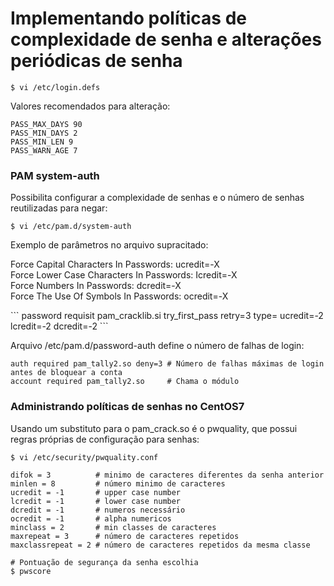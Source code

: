 # Implementando políticas de complexidade de senha e alterações periódicas de senha

```
$ vi /etc/login.defs
```

Valores recomendados para alteração:
```
PASS_MAX_DAYS 90
PASS_MIN_DAYS 2
PASS_MIN_LEN 9
PASS_WARN_AGE 7
```

### PAM system-auth

Possibilita configurar a complexidade de senhas e o número de senhas reutilizadas para negar:

```
$ vi /etc/pam.d/system-auth
```
<p>
Exemplo de parâmetros no arquivo supracitado:

Force Capital Characters In Passwords: ucredit=-X<br />
Force Lower Case Characters In Passwords: Icredit=-X<br />
Force Numbers In Passwords: dcredit=-X<br />
Force The Use Of Symbols In Passwords: ocredit=-X
</p>
```
password requisit pam_cracklib.si try_first_pass retry=3 type= ucredit=-2 lcredit=-2 dcredit=-2
```

Arquivo /etc/pam.d/password-auth define o número de falhas de login:

```
auth required pam_tally2.so deny=3 # Número de falhas máximas de login antes de bloquear a conta
account required pam_tally2.so     # Chama o módulo
```

### Administrando políticas de senhas no CentOS7

Usando um substituto para o pam_crack.so é o pwquality, que possui regras próprias de configuração para senhas:
```
$ vi /etc/security/pwquality.conf

difok = 3          # minimo de caracteres diferentes da senha anterior
minlen = 8         # número minimo de caracteres
ucredit = -1       # upper case number
lcredit = -1       # lower case number
dcredit = -1       # numeros necessário
ocredit = -1       # alpha numericos
minclass = 2       # min classes de caracteres
maxrepeat = 3 	   # número de caracteres repetidos
maxclassrepeat = 2 # número de caracteres repetidos da mesma classe

# Pontuação de segurança da senha escolhia
$ pwscore
```
